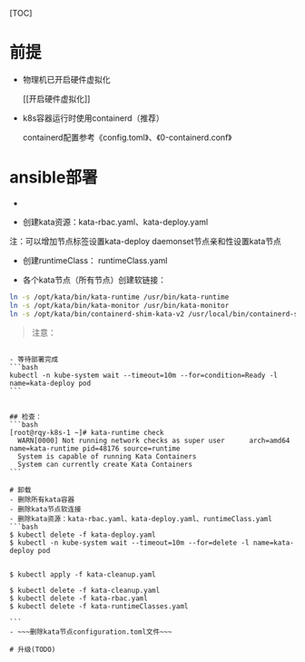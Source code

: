  [TOC]

# 前提

- 物理机已开启硬件虚拟化

  [[开启硬件虚拟化]]

- k8s容器运行时使用containerd（推荐）

  containerd配置参考《config.toml》、《0-containerd.conf》

# ansible部署

- ~~~生成configuration.toml分发到各个kata节点（所有节点）~~~

- 创建kata资源：kata-rbac.yaml、kata-deploy.yaml
 
注：可以增加节点标签设置kata-deploy daemonset节点亲和性设置kata节点

- 创建runtimeClass： runtimeClass.yaml

- 各个kata节点（所有节点）创建软链接：

```bash
ln -s /opt/kata/bin/kata-runtime /usr/bin/kata-runtime
ln -s /opt/kata/bin/kata-monitor /usr/bin/kata-monitor
ln -s /opt/kata/bin/containerd-shim-kata-v2 /usr/local/bin/containerd-shim-kata-v2 
```

>注意：
~~~这里containerd-shim-kata-v2的软链接默认指向/usr/local/bin/containerd-shim-kata-qemu-v2，也可以参考/usr/local/bin/containerd-shim-kata-qemu-v2写，定义KATA_CONF_FILE指定配置文件，否则通过ctr run使用的将是KATA_CONF_FILE的配置~~~

- 等待部署完成
```bash
kubectl -n kube-system wait --timeout=10m --for=condition=Ready -l name=kata-deploy pod
```


## 检查：
```bash
[root@rqy-k8s-1 ~]# kata-runtime check
  WARN[0000] Not running network checks as super user      arch=amd64 name=kata-runtime pid=48176 source=runtime
  System is capable of running Kata Containers
  System can currently create Kata Containers
```

# 卸载
- 删除所有kata容器
- 删除kata节点软连接
- 删除kata资源：kata-rbac.yaml、kata-deploy.yaml、runtimeClass.yaml
```bash
$ kubectl delete -f kata-deploy.yaml
$ kubectl -n kube-system wait --timeout=10m --for=delete -l name=kata-deploy pod


$ kubectl apply -f kata-cleanup.yaml

$ kubectl delete -f kata-cleanup.yaml
$ kubectl delete -f kata-rbac.yaml
$ kubectl delete -f kata-runtimeClasses.yaml

```
- ~~~删除kata节点configuration.toml文件~~~

# 升级(TODO)
